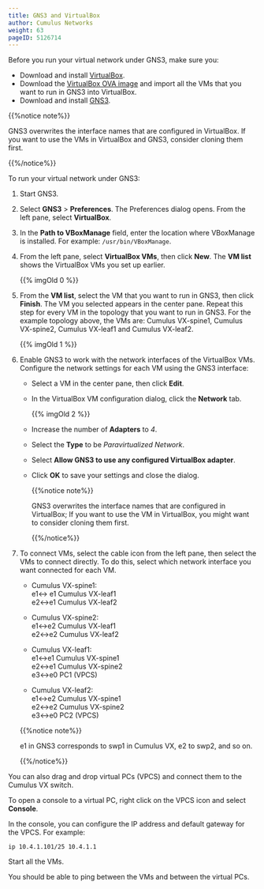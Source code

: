 ```yaml
---
title: GNS3 and VirtualBox
author: Cumulus Networks
weight: 63
pageID: 5126714
---
```

Before you run your virtual network under GNS3, make sure you:

  - Download and install [VirtualBox](https://www.virtualbox.org).
  - Download the [VirtualBox OVA image](https://cumulusnetworks.com/cumulus-vx/download/) and import
    all the VMs that you want to run in GNS3 into VirtualBox.
  - Download and install
    [GNS3](https://community.gns3.com/login.jspa?referer=/community/software/download).

{{%notice note%}}

GNS3 overwrites the interface names that are configured in VirtualBox.
If you want to use the VMs in VirtualBox and GNS3, consider cloning them
first.

{{%/notice%}}

To run your virtual network under GNS3:

1.  Start GNS3.

2.  Select **GNS3** \> **Preferences**. The Preferences dialog opens.
    From the left pane, select **VirtualBox**.

3.  In the **Path to VBoxManage** field, enter the location where
    VBoxManage is installed. For example: `/usr/bin/VBoxManage`.

4.  From the left pane, select **VirtualBox VMs**, then click **New**.
    The **VM list** shows the VirtualBox VMs you set up earlier.
    
    {{% imgOld 0 %}}

5.  From the **VM list**, select the VM that you want to run in GNS3,
    then click **Finish**. The VM you selected appears in the center
    pane. Repeat this step for every VM in the topology that you want to
    run in GNS3. For the example topology above, the VMs are: Cumulus
    VX-spine1, Cumulus VX-spine2, Cumulus VX-leaf1 and Cumulus VX-leaf2.
    
    {{% imgOld 1 %}}

6.  Enable GNS3 to work with the network interfaces of the VirtualBox
    VMs. Configure the network settings for each VM using the GNS3
    interface:
    
      - Select a VM in the center pane, then click **Edit**.
    
      - In the VirtualBox VM configuration dialog, click the **Network**
        tab.
        
        {{% imgOld 2 %}}
    
      - Increase the number of **Adapters** to *4*.
    
      - Select the **Type** to be *Paravirtualized Network*.
    
      - Select **Allow GNS3 to use any configured VirtualBox adapter**.
    
      - Click **OK** to save your settings and close the dialog.
        
        {{%notice note%}}
        
        GNS3 overwrites the interface names that are configured in
        VirtualBox; If you want to use the VM in VirtualBox, you might
        want to consider cloning them first.
        
        {{%/notice%}}

7.  To connect VMs, select the cable icon from the left pane, then
    select the VMs to connect directly. To do this, select which network
    interface you want connected for each VM.
    
      - Cumulus VX-spine1:  
        e1\<-\> e1 Cumulus VX-leaf1  
        e2\<-\>e1 Cumulus VX-leaf2
    
      - Cumulus VX-spine2:  
        e1\<-\>e2 Cumulus VX-leaf1  
        e2\<-\>e2 Cumulus VX-leaf2
    
      - Cumulus VX-leaf1:  
        e1\<-\>e1 Cumulus VX-spine1  
        e2\<-\>e1 Cumulus VX-spine2  
        e3\<-\>e0 PC1 (VPCS)
    
      - Cumulus VX-leaf2:  
        e1\<-\>e2 Cumulus VX-spine1  
        e2\<-\>e2 Cumulus VX-spine2  
        e3\<-\>e0 PC2 (VPCS)
    
    {{%notice note%}}
    
    e1 in GNS3 corresponds to swp1 in Cumulus VX, e2 to swp2, and so on.
    
    {{%/notice%}}

You can also drag and drop virtual PCs (VPCS) and connect them to the
Cumulus VX switch.

To open a console to a virtual PC, right click on the VPCS icon and
select **Console**.

In the console, you can configure the IP address and default gateway for
the VPCS. For example:

    ip 10.4.1.101/25 10.4.1.1

Start all the VMs.

You should be able to ping between the VMs and between the virtual PCs.
